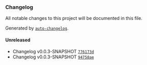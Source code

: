 ### Changelog
All notable changes to this project will be documented in this file.

Generated by [`auto-changelog`](https://github.com/CookPete/auto-changelog).

#### Unreleased
- Changelog v0.0.3-SNAPSHOT [`776173d`](https://github.com/opmineserver/prueba-ci/commit/776173d76776fe7bb426b793d7842333e59ee2cc)
- Changelog v0.0.3-SNAPSHOT [`94758ae`](https://github.com/opmineserver/prueba-ci/commit/94758ae54670d5262b6d52c3bece7fdbebcbbb93)

